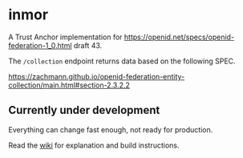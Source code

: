 # inmor 

A Trust Anchor implementation for https://openid.net/specs/openid-federation-1_0.html draft 43.

The `/collection` endpoint returns data based on the following SPEC.

https://zachmann.github.io/openid-federation-entity-collection/main.html#section-2.3.2.2


## Currently under development

Everything can change fast enough, not ready for production.


Read the [wiki](https://github.com/kushaldas/inmor/wiki) for explanation and build instructions.



